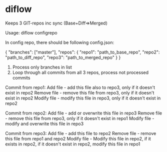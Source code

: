 # diflow

Keeps 3 GIT-repos inc sync (Base+Diff=>Merged)

Usage: diflow configrepo

In config repo, there should be following config.json:

{
  "branches": ["master"],
  "repos": {
    "repo1": "path_to_base_repo",
    "repo2": "path_to_diff_repo",
    "repo3": "path_to_merged_repo"
  }
}

1. Process only branches in list
2. Loop through all commits from all 3 repos, process not processed commits

Commit from repo1:
Add file - add this file also to repo3, only if it doesn't exist in repo2
Remove file - remove this file from repo3, only if it doesn't exist in repo2
Modify file - modify this file in repo3, only if it doesn't exist in repo2

Commit from repo2:
Add file - add or overwrite this file in repo3
Remove file - remove this file from repo3, only if it doesn't exist in repo1
Modify file - modify and overwrite this file in repo3

Commit from repo3:
Add file - add this file to repo2
Remove file - remove this file from repo1 and repo2
Modify file - Modify this file in repo2, if it exists in repo2, if it doesn't exist in repo2, modify this file in repo1

